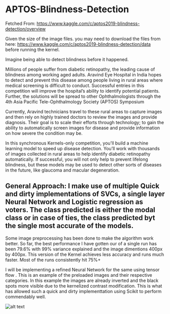 # APTOS-Blindness-Detection
Fetched From:
https://www.kaggle.com/c/aptos2019-blindness-detection/overview

Given the size of the image files. you may need to download the files from here:
https://www.kaggle.com/c/aptos2019-blindness-detection/data
before running the kernel.

Imagine being able to detect blindness before it happened.

Millions of people suffer from diabetic retinopathy, the leading cause of blindness among working aged adults. Aravind Eye Hospital in India hopes to detect and prevent this disease among people living in rural areas where medical screening is difficult to conduct. Successful entries in this competition will improve the hospital’s ability to identify potential patients. Further, the solutions will be spread to other Ophthalmologists through the 4th Asia Pacific Tele-Ophthalmology Society (APTOS) Symposium

Currently, Aravind technicians travel to these rural areas to capture images and then rely on highly trained doctors to review the images and provide diagnosis. Their goal is to scale their efforts through technology; to gain the ability to automatically screen images for disease and provide information on how severe the condition may be.

In this synchronous Kernels-only competition, you'll build a machine learning model to speed up disease detection. You’ll work with thousands of images collected in rural areas to help identify diabetic retinopathy automatically. If successful, you will not only help to prevent lifelong blindness, but these models may be used to detect other sorts of diseases in the future, like glaucoma and macular degeneration.

## General Approach: I make use of multiple Quick and dirty implementations of SVCs, a single layer Neural Network and Logistic regression as voters. The class predicted is either the modal class or in case of ties, the class predicted byt the single most accurate of the models.

Some image preprocessing has been done to make the algorithm work better. So far, the best performance I have gotten our of a single run has been 79.6% with 99% variance explained and the image dimentions 400px by 400px. This version of the Kernel achieves less accuracy and runs much faster. Most of the runs consistently hit 75%+

I will be implementing a refined Neural Network for the same using tensor flow .
This is an example of the preloaded images and their respective categories. In this example the images are already inverted and the black spots more visible due to the kernelized contrast modification. This is what has allowed such a quick and dirty implementtation using Scikit to perform commendably well.

![alt text](https://i.postimg.cc/mkWHjRkz/Screen-Shot-2019-07-26-at-11-54-02-PM.png)
